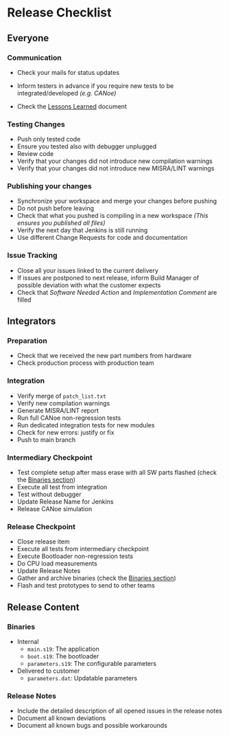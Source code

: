 # Release Checklist


## Everyone

### Communication

- Check your mails for status updates
- Inform testers in advance if you require new tests to be integrated/developed *(e.g. CANoe)*
- Check the [Lessons Learned][] document

  [Lessons Learned]: https://example.com/LessonsLearned.html

### Testing Changes

- Push only tested code
- Ensure you tested also with debugger unplugged
- Review code
- Verify that your changes did not introduce new compilation warnings
- Verify that your changes did not introduce new MISRA/LINT warnings

### Publishing your changes

- Synchronize your workspace and merge your changes before pushing
- Do not push before leaving
- Check that what you pushed is compiling in a new workspace *(This ensures you published all files)*
- Verify the next day that Jenkins is still running
- Use different Change Requests for code and documentation

### Issue Tracking

- Close all your issues linked to the current delivery
- If issues are postponed to next release, inform Build Manager of possible deviation with what the customer expects
- Check that *Software Needed Action* and *Implementation Comment* are filled


## Integrators

### Preparation

- Check that we received the new part numbers from hardware
- Check production process with production team

### Integration

- Verify merge of `patch_list.txt`
- Verify new compilation warnings
- Generate MISRA/LINT report
- Run full CANoe non-regression tests
- Run dedicated integration tests for new modules
- Check for new errors: justify or fix
- Push to main branch

### Intermediary Checkpoint

- Test complete setup after mass erase with all SW parts flashed (check the [Binaries section](#binaries))
- Execute all test from integration
- Test without debugger
- Update Release Name for Jenkins
- Release CANoe simulation

### Release Checkpoint

- Close release item
- Execute all tests from intermediary checkpoint
- Execute Bootloader non-regression tests
- Do CPU load measurements
- Update Release Notes
- Gather and archive binaries (check the [Binaries section](#binaries))
- Flash and test prototypes to send to other teams


## Release Content

### Binaries

- Internal
  - `main.s19`: The application
  - `boot.s19`: The bootloader
  - `parameters.s19`: The configurable parameters
- Delivered to customer
  - `parameters.dat`: Updatable parameters

### Release Notes

- Include the detailed description of all opened issues in the release notes
- Document all known deviations
- Document all known bugs and possible workarounds
